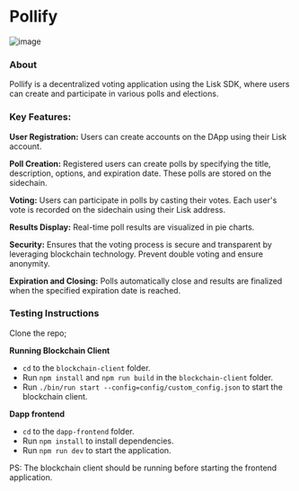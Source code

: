 # Pollify
![image](https://github.com/joshDamian/lisk-voting-dapp/assets/67528283/47175fa3-fe2f-4cf1-a81b-4e43c76ea16f)


### About 
Pollify is a decentralized voting application using the Lisk SDK, where users can create and participate in various polls and elections. 

### Key Features:
**User Registration:** Users can create accounts on the DApp using their Lisk account.

**Poll Creation:** Registered users can create polls by specifying the title, description, options, and expiration date. These polls are stored on the sidechain.

**Voting:** Users can participate in polls by casting their votes. Each user's vote is recorded on the sidechain using their Lisk address.

**Results Display:** Real-time poll results are visualized in pie charts.

**Security:** Ensures that the voting process is secure and transparent by leveraging blockchain technology. Prevent double voting and ensure anonymity.

**Expiration and Closing:** Polls automatically close and results are finalized when the specified expiration date is reached.

### Testing Instructions
Clone the repo;

**Running Blockchain Client**
- `cd` to the `blockchain-client` folder.
- Run `npm install` and `npm run build` in the `blockchain-client` folder.
- Run `./bin/run start --config=config/custom_config.json` to start the blockchain client.

**Dapp frontend** 
- `cd` to the `dapp-frontend` folder.
- Run `npm install` to install dependencies.
- Run `npm run dev` to start the application.

PS: The blockchain client should be running before starting the frontend application.
